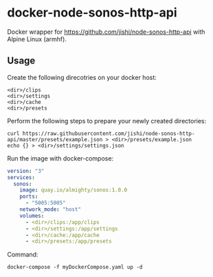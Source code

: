 # docker-node-sonos-http-api
Docker wrapper for https://github.com/jishi/node-sonos-http-api with Alpine Linux (armhf).

## Usage
Create the following direcotries on your docker host:
```
<dir>/clips
<dir>/settings
<dir>/cache
<dir>/presets
```

Perform the following steps to prepare your newly created directories:
```shell
curl https://raw.githubusercontent.com/jishi/node-sonos-http-api/master/presets/example.json > <dir>/presets/example.json
echo {} > <dir>/settings/settings.json
```

Run the image with docker-compose:
```yaml
version: "3"
services:
  sonos:
    image: quay.io/almighty/sonos:1.0.0
    ports: 
      - "5005:5005"
    network_mode: "host"
    volumes:
      - <dir>/clips:/app/clips
      - <dir>/settings:/app/settings
      - <dir>/cache:/app/cache
      - <dir>/presets:/app/presets
```

Command:
```shell
docker-compose -f myDockerCompose.yaml up -d
```
